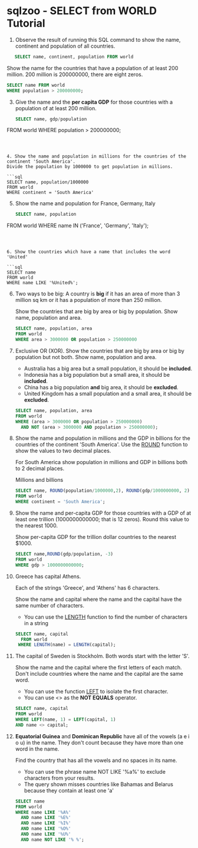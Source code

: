 # sqlzoo - SELECT from WORLD Tutorial

1. Observe the result of running this SQL command to show the name, continent and population of all countries. 
   
```sql
   SELECT name, continent, population FROM world
   ```
   
   Show the name for the countries  that have a population of at least 200 million.
   200 million is 200000000, there are eight zeros. 
   
   ```sql
   SELECT name FROM world
   WHERE population > 200000000;
   ```
   
   
   
3. Give the name and the **per capita GDP** for those countries with a population of at least 200 million. 
   
   ```sql
   SELECT name, gdp/population
FROM world
   WHERE population > 200000000;
   ```
   
   
   
4. Show the name and population in millions for the countries of the continent 'South America'.
   Divide the population by 1000000 to get population in millions. 
   
   ```sql
   SELECT name, population/1000000
FROM world
   WHERE continent = 'South America'
   ```
   
   
   
5. Show the name and population for France, Germany, Italy
   
   ```sql
   SELECT name, population
FROM world
   WHERE name IN ('France', 'Germany', 'Italy');
   ```
   
   
   
6. Show the countries which have a name that includes the word 'United'
   
   ```sql
   SELECT name
FROM world
   WHERE name LIKE '%United%';
   ```
   
   
   
6. Two ways to be big: A country is **big** if it has an area of more than 3 million sq km or it has a population of more than 250 million. 

   Show the countries that are big by area or big by population. Show name, population and area.

   ```sql
   SELECT name, population, area
   FROM world
   WHERE area > 3000000 OR population > 250000000
   ```

   

7. Exclusive OR (XOR). Show the countries that are big by area or big by population but not both. Show name, population and area.

   - Australia has a big area but a small population, it should be **included**.
   - Indonesia has a big population but a small area, it should be **included**.
   - China has a big population **and** big area, it should be **excluded**.
   - United Kingdom has a small population and a small area, it should be **excluded**.

   ```sql
   SELECT name, population, area
   FROM world
   WHERE (area > 3000000 OR population > 250000000)
     AND NOT (area > 3000000 AND population > 250000000);
   ```

   

8. Show the name and population in millions and the GDP in billions for the countries of the continent 'South America'. Use the [ROUND](https://sqlzoo.net/wiki/ROUND) function to show the values to two decimal places. 

   For South America show population in millions and GDP in billions both to 2 decimal places.

   Millions and billions

   ```sql
   SELECT name, ROUND(population/1000000,2), ROUND(gdp/1000000000, 2)
   FROM world
   WHERE continent = 'South America';
   ```

   

9. Show the name and per-capita GDP for those countries  with a GDP of at least one trillion (1000000000000; that is 12 zeros).  Round this value to the nearest 1000. 

   Show per-capita GDP for the trillion dollar countries to the nearest $1000.

   ```sql
   SELECT name,ROUND(gdp/population, -3)
   FROM world
   WHERE gdp > 1000000000000;
   ```

   

10. Greece has capital Athens. 

    Each of the strings 'Greece', and 'Athens' has 6 characters. 

    Show the name and capital where the name and the capital have the same number of characters.

    - You can use the [LENGTH](https://sqlzoo.net/wiki/LENGTH) function to find the number of characters in a string

    ```sql
    SELECT name, capital
      FROM world
     WHERE LENGTH(name) = LENGTH(capital);
    ```

    

11. The capital of Sweden is Stockholm. Both words start with the letter 'S'. 

    Show the name and the capital where the first letters of each match. Don't include countries where the name and the capital are the same word.

    - You can use the function [LEFT](https://sqlzoo.net/wiki/LEFT) to isolate the first character.
    - You can use <> as the **NOT EQUALS** operator.

    ```sql
    SELECT name, capital
    FROM world
    WHERE LEFT(name, 1) = LEFT(capital, 1)
    AND name <> capital;
    ```

    

13. **Equatorial Guinea** and **Dominican Republic** have all of the vowels (a e i o u) in the name. They don't count because they have more than one word in the name. 

    Find the country that has all the vowels and no spaces in its name.

    - You can use the phrase name NOT LIKE '%a%' to exclude characters from your results.
    - The query shown misses countries like Bahamas and Belarus because they contain at least one 'a'

    ```sql
    SELECT name
    FROM world
    WHERE name LIKE '%A%'
      AND name LIKE '%E%'
      AND name LIKE '%I%'
      AND name LIKE '%O%'
      AND name LIKE '%U%'
      AND name NOT LIKE '% %';
    ```
    
    